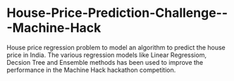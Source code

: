 # House-Price-Prediction-Challenge---Machine-Hack
House price regression problem to model an algorithm to predict the house price in India. 
The various regression models like Linear Regressiom, Decsion Tree and Ensemble methods has been used to improve the performance in the Machine Hack hackathon competition. 
